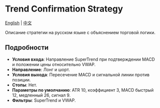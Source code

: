 # Trend Confirmation Strategy
[English](README.md) | [中文](README_cn.md)

Описание стратегии на русском языке с объяснением торговой логики.

## Подробности
- **Условия входа**: Направление SuperTrend при подтверждении MACD и положении цены относительно VWAP.
- **Направление**: Лонг и шорт.
- **Условия выхода**: Пересечение MACD и сигнальной линии против позиции.
- **Стопы**: Нет.
- **Параметры по умолчанию**: ATR 10, коэффициент 3, MACD быстрый 12, медленный 26, сигнал 9.
- **Фильтры**: SuperTrend и VWAP.
